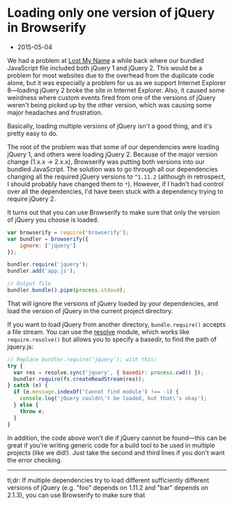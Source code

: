 # Loading only one version of jQuery in Browserify
- 2015-05-04

We had a problem at [Lost My Name] a while back where our bundled JavaScript file included both jQuery 1 and jQuery 2. This would be a problem for most websites due to the overhead from the duplicate code alone, but it was especially a problem for us as we support Internet Explorer 8—loading jQuery 2 broke the site in Internet Explorer. Also, it caused some weirdness where custom events fired from one of the versions of jQuery weren't being picked up by the other version, which was causing some major headaches and frustration.

Basically, loading multiple versions of jQuery isn't a good thing, and it's pretty easy to do.

The root of the problem was that some of our dependencies were loading jQuery 1, and others were loading jQuery 2. Because of the major version change (1.x.x -> 2.x.x), Browserify was putting both versions into our bundled JavaScript. The solution was to go through all our dependencies changing all the required jQuery versions to `^1.11.2` (although in retrospect, I should probably have changed them to `*`). However, if I hadn't had control over all the dependencies, I'd have been stuck with a dependency trying to require jQuery 2.

It turns out that you can use Browserify to make sure that only the version of jQuery you choose is loaded.

```javascript
var browserify = require('browserify');
var bundler = browserify({
	ignore: ['jquery']
});

bundler.require('jquery');
bundler.add('app.js');

// Output file
bundler.bundle().pipe(process.stdoud);
```

That will ignore the versions of jQuery loaded by your dependencies, and load the version of jQuery in the current project directory.

If you want to load jQuery from another directory, `bundle.require()` accepts a file stream. You can use the [resolve] module, which works like `require.resolve()` but allows you to specify a basedir, to find the path of jquery.js:

```javascript
// Replace bundler.require('jquery'); with this:
try {
  var res = resolve.sync('jquery', { basedir: process.cwd() });
  bundler.require(fs.createReadStream(res));
} catch (e) {
  if (e.message.indexOf('Cannot find module') !== -1) {
    console.log('jQuery couldn\'t be loaded, but that\'s okay');
  } else {
    throw e;
  }
}
```

In addition, the code above won't die if jQuery cannot be found—this can be great if you're writing generic code for a build tool to be used in multiple projects (like we did!). Just take the second and third lines if you don't want the error checking.

----

tl;dr: If multiple dependencies try to load different sufficiently different versions of jQuery (e.g. "foo" depends on 1.11.2 and "bar" depends on 2.1.3), you can use Browserify to make sure that 




[Lost My Name]: http://making.lostmy.name/
[resolve]: https://github.com/substack/node-resolve
